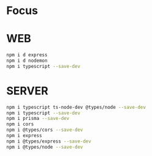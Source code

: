 ﻿# Focus #

# WEB #
```bash
npm i d express
npm i d nodemon
npm i typescript --save-dev
```
# SERVER #
```bash
npm i typescript ts-node-dev @types/node --save-dev
npm i typescript --save-dev
npm i prisma --save-dev
npm i cors
npm i @types/cors --save-dev 
npm i express
npm i @types/express --save-dev 
npm i @types/node --save-dev 



```
